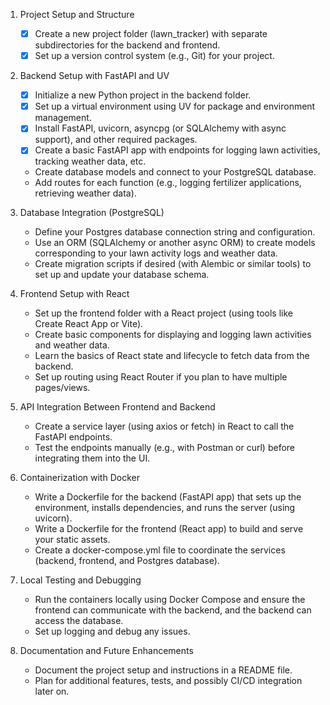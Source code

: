 1. Project Setup and Structure

   - [x] Create a new project folder (lawn_tracker) with separate subdirectories for the backend and frontend.
   - [x] Set up a version control system (e.g., Git) for your project.

1. Backend Setup with FastAPI and UV

   - [x] Initialize a new Python project in the backend folder.
   - [x] Set up a virtual environment using UV for package and environment management.
   - [x] Install FastAPI, uvicorn, asyncpg (or SQLAlchemy with async support), and other required packages.
   - [x] Create a basic FastAPI app with endpoints for logging lawn activities, tracking weather data, etc.
   - Create database models and connect to your PostgreSQL database.
   - Add routes for each function (e.g., logging fertilizer applications, retrieving weather data).

1. Database Integration (PostgreSQL)
   - Define your Postgres database connection string and configuration.
   - Use an ORM (SQLAlchemy or another async ORM) to create models corresponding to your lawn activity logs and weather data.
   - Create migration scripts if desired (with Alembic or similar tools) to set up and update your database schema.
1. Frontend Setup with React

   - Set up the frontend folder with a React project (using tools like Create React App or Vite).
   - Create basic components for displaying and logging lawn activities and weather data.
   - Learn the basics of React state and lifecycle to fetch data from the backend.
   - Set up routing using React Router if you plan to have multiple pages/views.

1. API Integration Between Frontend and Backend

   - Create a service layer (using axios or fetch) in React to call the FastAPI endpoints.
   - Test the endpoints manually (e.g., with Postman or curl) before integrating them into the UI.

1. Containerization with Docker

   - Write a Dockerfile for the backend (FastAPI app) that sets up the environment, installs dependencies, and runs the server (using uvicorn).
   - Write a Dockerfile for the frontend (React app) to build and serve your static assets.
   - Create a docker-compose.yml file to coordinate the services (backend, frontend, and Postgres database).

1. Local Testing and Debugging

   - Run the containers locally using Docker Compose and ensure the frontend can communicate with the backend, and the backend can access the database.
   - Set up logging and debug any issues.

1. Documentation and Future Enhancements
   - Document the project setup and instructions in a README file.
   - Plan for additional features, tests, and possibly CI/CD integration later on.
